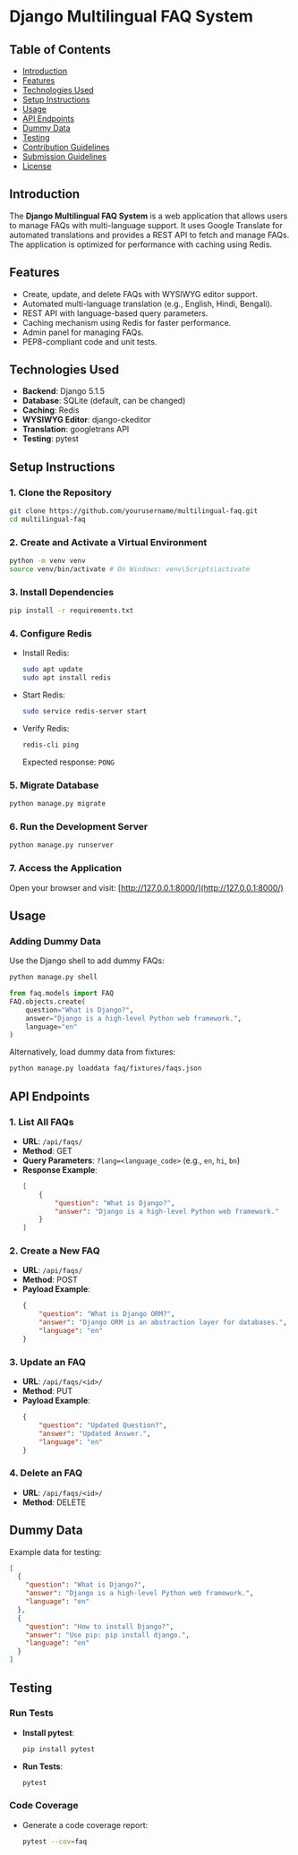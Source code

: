 # Django Multilingual FAQ System

## Table of Contents
- [Introduction](#introduction)
- [Features](#features)
- [Technologies Used](#technologies-used)
- [Setup Instructions](#setup-instructions)
- [Usage](#usage)
- [API Endpoints](#api-endpoints)
- [Dummy Data](#dummy-data)
- [Testing](#testing)
- [Contribution Guidelines](#contribution-guidelines)
- [Submission Guidelines](#submission-guidelines)
- [License](#license)

## Introduction
The **Django Multilingual FAQ System** is a web application that allows users to manage FAQs with multi-language support. It uses Google Translate for automated translations and provides a REST API to fetch and manage FAQs. The application is optimized for performance with caching using Redis.

## Features
- Create, update, and delete FAQs with WYSIWYG editor support.
- Automated multi-language translation (e.g., English, Hindi, Bengali).
- REST API with language-based query parameters.
- Caching mechanism using Redis for faster performance.
- Admin panel for managing FAQs.
- PEP8-compliant code and unit tests.

## Technologies Used
- **Backend**: Django 5.1.5
- **Database**: SQLite (default, can be changed)
- **Caching**: Redis
- **WYSIWYG Editor**: django-ckeditor
- **Translation**: googletrans API
- **Testing**: pytest

## Setup Instructions

### 1. Clone the Repository
```bash
git clone https://github.com/yourusername/multilingual-faq.git
cd multilingual-faq
```

### 2. Create and Activate a Virtual Environment
```bash
python -m venv venv
source venv/bin/activate # On Windows: venv\Scripts\activate
```

### 3. Install Dependencies
```bash
pip install -r requirements.txt
```

### 4. Configure Redis
- Install Redis:
  ```bash
  sudo apt update
  sudo apt install redis
  ```
- Start Redis:
  ```bash
  sudo service redis-server start
  ```
- Verify Redis:
  ```bash
  redis-cli ping
  ```
  Expected response: `PONG`

### 5. Migrate Database
```bash
python manage.py migrate
```

### 6. Run the Development Server
```bash
python manage.py runserver
```

### 7. Access the Application
Open your browser and visit: [http://127.0.0.1:8000/](http://127.0.0.1:8000/)

## Usage

### Adding Dummy Data
Use the Django shell to add dummy FAQs:
```bash
python manage.py shell
```
```python
from faq.models import FAQ
FAQ.objects.create(
    question="What is Django?",
    answer="Django is a high-level Python web framework.",
    language="en"
)
```
Alternatively, load dummy data from fixtures:
```bash
python manage.py loaddata faq/fixtures/faqs.json
```

## API Endpoints

### 1. List All FAQs
- **URL**: `/api/faqs/`
- **Method**: GET
- **Query Parameters**: `?lang=<language_code>` (e.g., `en`, `hi`, `bn`)
- **Response Example**:
  ```json
  [
      {
          "question": "What is Django?",
          "answer": "Django is a high-level Python web framework."
      }
  ]
  ```

### 2. Create a New FAQ
- **URL**: `/api/faqs/`
- **Method**: POST
- **Payload Example**:
  ```json
  {
      "question": "What is Django ORM?",
      "answer": "Django ORM is an abstraction layer for databases.",
      "language": "en"
  }
  ```

### 3. Update an FAQ
- **URL**: `/api/faqs/<id>/`
- **Method**: PUT
- **Payload Example**:
  ```json
  {
      "question": "Updated Question?",
      "answer": "Updated Answer.",
      "language": "en"
  }
  ```

### 4. Delete an FAQ
- **URL**: `/api/faqs/<id>/`
- **Method**: DELETE

## Dummy Data
Example data for testing:
```json
[
  {
    "question": "What is Django?",
    "answer": "Django is a high-level Python web framework.",
    "language": "en"
  },
  {
    "question": "How to install Django?",
    "answer": "Use pip: pip install django.",
    "language": "en"
  }
]
```

## Testing
### Run Tests
- **Install pytest**:
  ```bash
  pip install pytest
  ```
- **Run Tests**:
  ```bash
  pytest
  ```

### Code Coverage
- Generate a code coverage report:
  ```bash
  pytest --cov=faq
  ```
